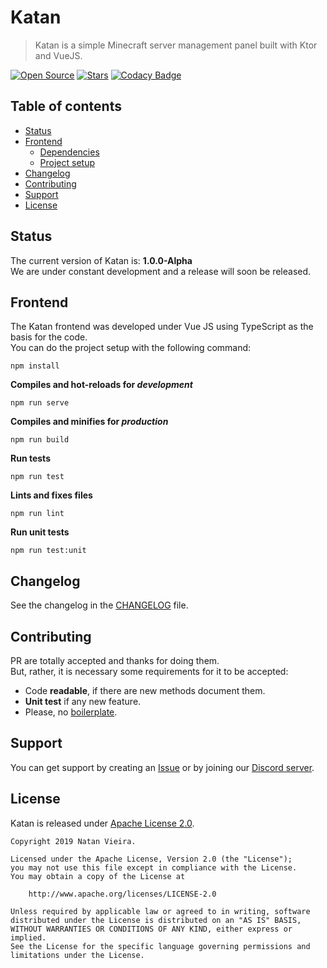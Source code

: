 # Katan
> Katan is a simple Minecraft server management panel built with Ktor and VueJS.

[![Open Source](https://badges.frapsoft.com/os/v1/open-source.svg?v=103)](https://github.com/ellerbrock/open-source-badges/)
[![Stars](https://img.shields.io/github/stars/DevNatan/Katan.svg?color=1bcc1b)](https://github.com/DevNatan/Katan/stargazers)
[![Codacy Badge](https://api.codacy.com/project/badge/Grade/a9844adeafb449f487368a84f5eb1df5)](https://www.codacy.com/app/DevNatan/Katan?utm_source=github.com&amp;utm_medium=referral&amp;utm_content=DevNatan/Katan&amp;utm_campaign=Badge_Grade)

## Table of contents
  * [Status](https://github.com/DevNatan/KaTan#status)
  * [Frontend](https://github.com/DevNatan/KaTan#frontend)
    * [Dependencies](https://github.com/DevNatan/KaTan#project-setup)
    * [Project setup](https://github.com/DevNatan/KaTan#project-setup)
  * [Changelog](https://github.com/DevNatan/KaTan#changelog)
  * [Contributing](https://github.com/DevNatan/KaTan#contributing)
  * [Support](https://github.com/DevNatan/KaTan#support)
  * [License](https://github.com/DevNatan/KaTan#license)

## Status
The current version of Katan is: **1.0.0-Alpha**\
We are under constant development and a release will soon be released.

## Frontend
The Katan frontend was developed under Vue JS using TypeScript as the basis for the code.\
You can do the project setup with the following command:
```
npm install
```

**Compiles and hot-reloads for _development_**
```
npm run serve
```

**Compiles and minifies for _production_**
```
npm run build
```

**Run tests**
```
npm run test
```

**Lints and fixes files**
```
npm run lint
```

**Run unit tests**
```
npm run test:unit
```

## Changelog
See the changelog in the [CHANGELOG](https://github.com/DevNatan/KaTan/blob/master/CHANGELOG) file.

## Contributing
PR are totally accepted and thanks for doing them.\
But, rather, it is necessary some requirements for it to be accepted:
* Code **readable**, if there are new methods document them.
* **Unit test** if any new feature.
* Please, no [boilerplate](https://pt.wikipedia.org/wiki/Boilerplate_code).

## Support
You can get support by creating an [Issue](https://github.com/DevNatan/Katan/issues) or by joining our [Discord server](https://discord.gg/n4qn3FX).

## License
Katan is released under [Apache License 2.0](https://github.com/DevNatan/KaTan/blob/master/LICENSE).
```text
Copyright 2019 Natan Vieira.

Licensed under the Apache License, Version 2.0 (the "License");
you may not use this file except in compliance with the License.
You may obtain a copy of the License at

    http://www.apache.org/licenses/LICENSE-2.0

Unless required by applicable law or agreed to in writing, software
distributed under the License is distributed on an "AS IS" BASIS,
WITHOUT WARRANTIES OR CONDITIONS OF ANY KIND, either express or implied.
See the License for the specific language governing permissions and
limitations under the License.
```
